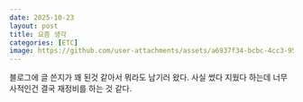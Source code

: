 ```yaml
---
date: 2025-10-23
layout: post
title: 요즘 생각
categories: [ETC]
image: https://github.com/user-attachments/assets/a6937f34-bcbc-4cc3-95c6-2538a1ac0e37
---
```


블로그에 글 쓴지가 꽤 된것 같아서 뭐라도 남기러 왔다.
사실 썼다 지웠다 하는데 너무 사적인건 결국 재정비를 하는 것 같다.


